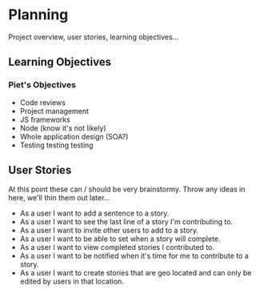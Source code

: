 Planning  
========
Project overview, user stories, learning objectives...  

Learning Objectives  
-------------------

### Piet's Objectives  
  * Code reviews
  * Project management
  * JS frameworks
  * Node (know it's not likely)
  * Whole application design (SOA?)
  * Testing testing testing


User Stories  
------------  
At this point these can / should be very brainstormy. Throw any ideas in here, we'll thin them out later...

 * As a user I want to add a sentence to a story. 
 * As a user I want to see the last line of a story I'm contributing to.
 * As a user I want to invite other users to add to a story.
 * As a user I want to be able to set when a story will complete.
 * As a user I want to view completed stories I contributed to.
 * As a user I want to be notified when it's time for me to contribute to a story.
 * As a user I want to create stories that are geo located and can only be edited by users in that location.


